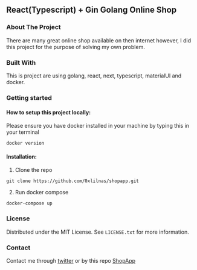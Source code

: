 ## React(Typescript) + Gin Golang Online Shop

### About The Project

There are many great online shop available on then internet however, I did this project for the purpose of solving my own problem.

### Built With

This is project are using golang, react, next, typescript, materialUI and docker.

### Getting started

#### How to setup this project locally:

Please ensure you have docker installed in your machine by typing this in your terminal
```
docker version
```
#### Installation:

1. Clone the repo
```
git clone https://github.com/0xlilnas/shopapp.git
```
2. Run docker compose
```
docker-compose up
```

### License

Distributed under the MIT License. See `LICENSE.txt` for more information.

### Contact

Contact me through [twitter](https://twitter.com/0xlilnas) or by this repo [ShopApp](https://github.com/0xlilnas/shopapp.git) 
